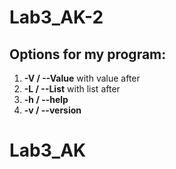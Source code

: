 # Lab3_AK-2

## Options for my program:
   
1. **-V / --Value** with value after 
2. **-L / --List** with list after 
3. **-h / --help** 
4. **-v / --version** 
# Lab3_AK
